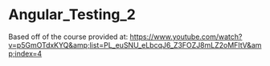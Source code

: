 # Angular_Testing_2
Based off of the course provided at: https://www.youtube.com/watch?v=p5GmOTdxKYQ&amp;list=PL_euSNU_eLbcqJ6_Z3FOZJ8mLZ2oMFItV&amp;index=4
